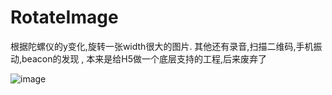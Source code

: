 # RotateImage
根据陀螺仪的y变化,旋转一张width很大的图片. 其他还有录音,扫描二维码,手机振动,beacon的发现 , 本来是给H5做一个底层支持的工程,后来废弃了


![image](https://github.com/guochaoshun/RotateImage/blob/master/%E8%B7%9F%E9%9A%8F%E9%99%80%E8%9E%BA%E4%BB%AA%E6%97%8B%E8%BD%AC%E5%9B%BE%E7%89%87.gif)
